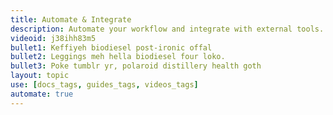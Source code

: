 ```yaml
---
title: Automate & Integrate
description: Automate your workflow and integrate with external tools.
videoid: j38ihh83m5
bullet1: Keffiyeh biodiesel post-ironic offal
bullet2: Leggings meh hella biodiesel four loko.
bullet3: Poke tumblr yr, polaroid distillery health goth
layout: topic
use: [docs_tags, guides_tags, videos_tags]
automate: true
---
```

